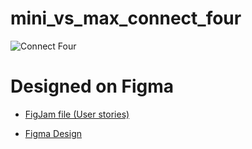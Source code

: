 # mini_vs_max_connect_four

![Connect Four](https://omigods.com/wp-content/uploads/2020/01/1970s-connect-four.jpg)


# Designed on Figma
- [FigJam file (User stories)](https://www.figma.com/file/LaveeROfSRbdIK763ScGf3/mini_vs_max_connect_four)

- [Figma Design](https://www.figma.com/file/fzj6he2pFWlqTcwt319X0t/mini_vs_max_connect_four)

